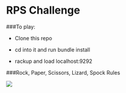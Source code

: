 # RPS Challenge

###To play:

- Clone this repo

- cd into it and run bundle install

- rackup and load localhost:9292

###Rock, Paper, Scissors, Lizard, Spock Rules

![](https://upload.wikimedia.org/wikipedia/commons/f/fe/Rock_Paper_Scissors_Lizard_Spock_en.svg)
